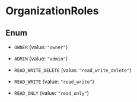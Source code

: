 

# OrganizationRoles

## Enum


* `OWNER` (value: `"owner"`)

* `ADMIN` (value: `"admin"`)

* `READ_WRITE_DELETE` (value: `"read_write_delete"`)

* `READ_WRITE` (value: `"read_write"`)

* `READ_ONLY` (value: `"read_only"`)



